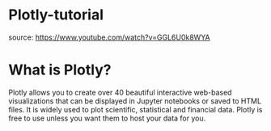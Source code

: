 # Plotly-tutorial
source: https://www.youtube.com/watch?v=GGL6U0k8WYA

# What is Plotly?
Plotly allows you to create over 40 beautiful interactive web-based visualizations that can be displayed in Jupyter notebooks or saved to HTML files. It is widely used to plot scientific, statistical and financial data. Plotly is free to use unless you want them to host your data for you.
